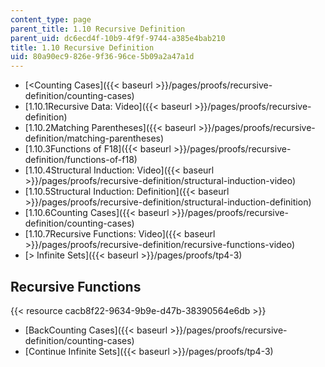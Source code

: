 ```yaml
---
content_type: page
parent_title: 1.10 Recursive Definition
parent_uid: dc6ecd4f-10b9-4f9f-9744-a385e4bab210
title: 1.10 Recursive Definition
uid: 80a90ec9-826e-9f36-96ce-5b09a2a47a1d
---
```


*   [<Counting Cases]({{< baseurl >}}/pages/proofs/recursive-definition/counting-cases)
*   [1.10.1Recursive Data: Video]({{< baseurl >}}/pages/proofs/recursive-definition)
*   [1.10.2Matching Parentheses]({{< baseurl >}}/pages/proofs/recursive-definition/matching-parentheses)
*   [1.10.3Functions of F18]({{< baseurl >}}/pages/proofs/recursive-definition/functions-of-f18)
*   [1.10.4Structural Induction: Video]({{< baseurl >}}/pages/proofs/recursive-definition/structural-induction-video)
*   [1.10.5Structural Induction: Definition]({{< baseurl >}}/pages/proofs/recursive-definition/structural-induction-definition)
*   [1.10.6Counting Cases]({{< baseurl >}}/pages/proofs/recursive-definition/counting-cases)
*   [1.10.7Recursive Functions: Video]({{< baseurl >}}/pages/proofs/recursive-definition/recursive-functions-video)
*   [\> Infinite Sets]({{< baseurl >}}/pages/proofs/tp4-3)

Recursive Functions
-------------------

{{< resource cacb8f22-9634-9b9e-d47b-38390564e6db >}}

*   [BackCounting Cases]({{< baseurl >}}/pages/proofs/recursive-definition/counting-cases)
*   [Continue Infinite Sets]({{< baseurl >}}/pages/proofs/tp4-3)
